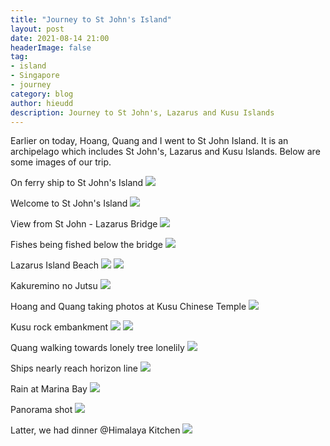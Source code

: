 ```yaml
---
title: "Journey to St John's Island"
layout: post
date: 2021-08-14 21:00
headerImage: false
tag:
- island
- Singapore
- journey
category: blog
author: hieudd
description: Journey to St John's, Lazarus and Kusu Islands
---
```


Earlier on today, Hoang, Quang and I went to St John Island. It is an archipelago which includes St John's, Lazarus and Kusu Islands. Below are some images of our trip.

On ferry ship to St John's Island
<img src="../assets/images/stjohn/1.jpg">

Welcome to St John's Island
<img src="../assets/images/stjohn/2.jpg">

View from St John - Lazarus Bridge
<img src="../assets/images/stjohn/3.jpg">

Fishes being fished below the bridge
<img src="../assets/images/stjohn/4.jpg">

Lazarus Island Beach
<img src="../assets/images/stjohn/5.jpg">
<img src="../assets/images/stjohn/6.jpg">

Kakuremino no Jutsu
<img src="../assets/images/stjohn/7.jpg">

Hoang and Quang taking photos at Kusu Chinese Temple
<img src="../assets/images/stjohn/8.jpg">

Kusu rock embankment
<img src="../assets/images/stjohn/9.jpg">
<img src="../assets/images/stjohn/10.jpg">

Quang walking towards lonely tree lonelily
<img src="../assets/images/stjohn/11.jpg">

Ships nearly reach horizon line
<img src="../assets/images/stjohn/12.jpg">

Rain at Marina Bay
<img src="../assets/images/stjohn/13.jpg">

Panorama shot
<img src="../assets/images/stjohn/14.jpg">

Latter, we had dinner @Himalaya Kitchen
<img src="../assets/images/stjohn/15.jpg">